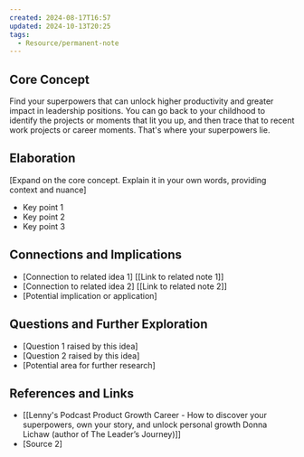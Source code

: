```yaml
---
created: 2024-08-17T16:57
updated: 2024-10-13T20:25
tags:
  - Resource/permanent-note
---
```


## Core Concept
Find your superpowers that can unlock higher productivity and greater impact in leadership positions. You can go back to your childhood to identify the projects or moments that lit you up, and then trace that to recent work projects or career moments. That's where your superpowers lie.

## Elaboration
[Expand on the core concept. Explain it in your own words, providing context and nuance]

- Key point 1
- Key point 2
- Key point 3

## Connections and Implications
- [Connection to related idea 1] [[Link to related note 1]]
- [Connection to related idea 2] [[Link to related note 2]]
- [Potential implication or application]

## Questions and Further Exploration
- [Question 1 raised by this idea]
- [Question 2 raised by this idea]
- [Potential area for further research]

## References and Links
- [[Lenny's Podcast  Product   Growth   Career - How to discover your superpowers, own your story, and unlock personal growth   Donna Lichaw (author of The Leader’s Journey)]]
- [Source 2]